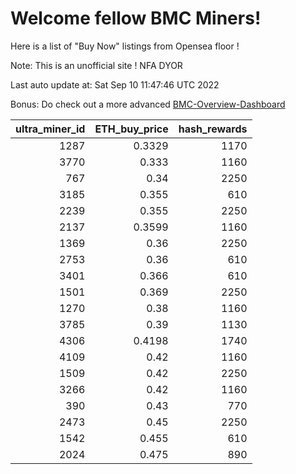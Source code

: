 # Welcome fellow BMC Miners!
Here is a list of "Buy Now" listings from Opensea floor !

Note: This is an unofficial site ! NFA DYOR

Last auto update at: Sat Sep 10 11:47:46 UTC 2022

Bonus: Do check out a more advanced [BMC-Overview-Dashboard](https://dune.com/defifunk/BMC-Overview-Dashboard)


|   ultra_miner_id |   ETH_buy_price |   hash_rewards |
|-----------------:|----------------:|---------------:|
|             1287 |          0.3329 |           1170 |
|             3770 |          0.333  |           1160 |
|              767 |          0.34   |           2250 |
|             3185 |          0.355  |            610 |
|             2239 |          0.355  |           2250 |
|             2137 |          0.3599 |           1160 |
|             1369 |          0.36   |           2250 |
|             2753 |          0.36   |            610 |
|             3401 |          0.366  |            610 |
|             1501 |          0.369  |           2250 |
|             1270 |          0.38   |           1160 |
|             3785 |          0.39   |           1130 |
|             4306 |          0.4198 |           1740 |
|             4109 |          0.42   |           1160 |
|             1509 |          0.42   |           2250 |
|             3266 |          0.42   |           1160 |
|              390 |          0.43   |            770 |
|             2473 |          0.45   |           2250 |
|             1542 |          0.455  |            610 |
|             2024 |          0.475  |            890 |
